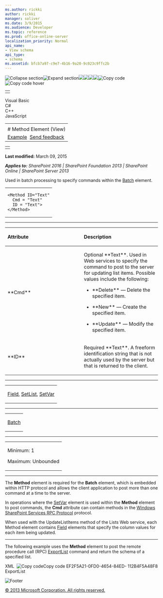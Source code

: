 ```yaml
---
ms.author: rickki
author: rickki
manager: soliver
ms.date: 3/9/2015
ms.audience: Developer
ms.topic: reference
ms.prod: office-online-server
localization_priority: Normal
api_name:
- View schema
api_type:
- schema
ms.assetid: bfcb7a97-c9e7-4b16-9a20-9c023c9ffc2b
---
```


![Collapse
section](../icons/collapse_all.gif "Collapse section")![Expand
section](../icons/expand_all.gif "Expand section")![](../icons/collapse_all.gif)![](../icons/expand_all.gif)![](../icons/dropdown.gif)![](../icons/dropdownHover.gif)![Copy
code](../icons/copycode.gif "Copy code")![Copy code
hover](../icons/copycodeHighlight.gif "Copy code hover")
<table>
<tbody>
<tr class="odd">
<td align="left"></td>
</tr>
</tbody>
</table>

Visual Basic  
C\#  
C++  
JavaScript  

<table>
<tbody>
<tr class="odd">
<td align="left"><span id="runningHeaderText"></span></td>
</tr>
<tr class="even">
<td align="left"># Method Element (View)</td>
</tr>
<tr class="odd">
<td align="left"><a href="#exampleToggle">Example</a>  <span id="headfeedbackarea" class="feedbackhead"><a href="javascript:SubmitFeedback(&#39;docthis@Microsoft.com&#39;,&#39;&#39;,&#39;&#39;,&#39;&#39;,&#39;1.0.18082.1225&#39;,&#39;%0\dThank%20you%20for%20your%20feedback.%20The%20developer%20writing%20teams%20use%20your%20feedback%20to%20improve%20documentation.%20While%20we%20are%20reviewing%20your%20feedback,%20we%20may%20send%20you%20e-mail%20to%20ask%20for%20clarification%20or%20feedback%20on%20a%20solution.%20We%20do%20not%20use%20your%20e-mail%20address%20for%20any%20other%20purpose%20and%20we%20delete%20it%20after%20we%20finish%20our%20review.%0\AFor%20further%20information%20about%20the%20privacy%20policies%20of%20Microsoft,%20please%20see%20http://privacy.microsoft.com/en-us/default.aspx.%0\A%0\d&#39;,&#39;Customer%20feedback&#39;);">Send feedback</a></span></td>
</tr>
</tbody>
</table>

<table>
<colgroup>
<col width="100%" />
</colgroup>
<tbody>
<tr class="odd">
<td align="left"></td>
</tr>
</tbody>
</table>

**Last modified:** March 09, 2015

***Applies to:** SharePoint 2016 | SharePoint Foundation 2013 |
SharePoint Online | SharePoint Server 2013*

Used in batch processing to specify commands within the
[Batch](batch-element-view.htm) element.

<span codelanguage="other"></span>
<table>
<colgroup>
<col width="100%" />
</colgroup>
<tbody>
<tr class="odd">
<td align="left"><pre><code>&lt;Method ID=&quot;Text&quot;
  Cmd = &quot;Text&quot;
  ID = &quot;Text&quot;&gt;
&lt;/Method&gt;</code></pre></td>
</tr>
</tbody>
</table>


-----------------------------------------------------------------------------------------------------------------------------------------------------------------------------------------------

<table>
<colgroup>
<col width="50%" />
<col width="50%" />
</colgroup>
<thead>
<tr class="header">
<th align="left"><p>Attribute</p></th>
<th align="left"><p>Description</p></th>
</tr>
</thead>
<tbody>
<tr class="odd">
<td align="left"><p>**Cmd**</p></td>
<td align="left"><p>Optional **Text**. Used in Web services to specify the command to post to the server for updating list items. Possible values include the following:</p>
<ul>
<li><p>**Delete** — Delete the specified item.</p></li>
<li><p>**New** — Create the specified item.</p></li>
<li><p>**Update** — Modify the specified item.</p></li>
</ul></td>
</tr>
<tr class="even">
<td align="left"><p>**ID**</p></td>
<td align="left"><p>Required **Text**. A freeform identification string that is not actually used by the server but that is returned to the client.</p></td>
</tr>
</tbody>
</table>


---------------------------------------------------------------------------------------------------------------------------------------------------------------------------------------------------

<table>
<colgroup>
<col width="100%" />
</colgroup>
<tbody>
<tr class="odd">
<td align="left"><p><a href="field-element-list.htm">Field</a>, <a href="setlist-element-view.htm">SetList</a>, <a href="setvar-element-view.htm">SetVar</a></p></td>
</tr>
</tbody>
</table>


----------------------------------------------------------------------------------------------------------------------------------------------------------------------------------------------------

<table>
<colgroup>
<col width="100%" />
</colgroup>
<tbody>
<tr class="odd">
<td align="left"><p><a href="batch-element-view.htm">Batch</a></p></td>
</tr>
</tbody>
</table>


------------------------------------------------------------------------------------------------------------------------------------------------------------------------------------------------

<table>
<colgroup>
<col width="100%" />
</colgroup>
<tbody>
<tr class="odd">
<td align="left"><p>Minimum: 1</p>
<p>Maximum: Unbounded</p></td>
</tr>
</tbody>
</table>


----------------------------------------------------------------------------------------------------------------------------------------------------------------------------------------------------------------------------

The **Method** element is required for the
**Batch** element, which is embedded within
HTTP protocol and allows the client application to post more than one
command at a time to the server.

In operations where the
[SetVar](setvar-element-view.htm) element is used
within the **Method** element to post commands,
the **Cmd** attribute can contain methods in
the [Windows SharePoint Services RPC
Protocol](http://msdn.microsoft.com/library/1af2791b-f17f-42f3-95ea-1a4df9b8e3d0(Office.15).aspx)
protocol.

When used with the <span sdata="cer"
target="M:WebSvcLists.Lists.UpdateListItems(System.String,System.Xml.XmlNode)"><span
class="nolink">UpdateListItems</span></span> method of the <span
sdata="cer" target="T:WebSvcLists.Lists"><span
class="nolink">Lists</span></span> Web service, each <span
class="keyword">Method</span> element contains
[Field](field-element-list.htm) elements that specify
the column values for each item being updated.


------------------------------------------------------------------------------------------------------------------------------------------------------------------------------------------

The following example uses the **Method**
element to post the remote procedure call (RPC)
[ExportList](http://msdn.microsoft.com/library/0e3b38ed-34de-4a16-a178-66a750de92c8(Office.15).aspx)
command and return the schema of a specified list.

<span codelanguage="xmlLang"></span>
XML 
<span class="copyCode" onclick="CopyCode(this)"
onkeypress="CopyCode_CheckKey(this, event)"
onmouseover="ChangeCopyCodeIcon(this)"
onmouseout="ChangeCopyCodeIcon(this)" tabindex="0">![Copy
code](../icons/copycode.gif "Copy code")Copy code</span>
    <Batch OnError="Return">
      <Method ID="0,ExportList">
        <SetList Scope="Request">EF2F5A21-0FD0-4654-84ED-
            112B4F5A48F8</SetList>
        <SetVar Name="Cmd">ExportList</SetVar>
      </Method>
    </Batch>

![Footer](../icons/footer.gif "Footer")

[© 2013 Microsoft Corporation. All rights
reserved.](office-2013-documentation-copyright-notice.htm)



